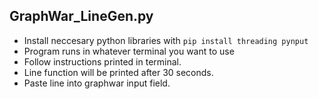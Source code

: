 ## GraphWar_LineGen.py

* Install neccesary python libraries with `pip install threading pynput`
* Program runs in whatever terminal you want to use
* Follow instructions printed in terminal.
* Line function will be printed after 30 seconds.
* Paste line into graphwar input field.
